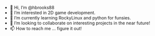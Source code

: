 - 👋 Hi, I’m @hbrooks88
- 👀 I’m interested in 2D game development.
- 🌱 I’m currently learning RockyLinux and python for funsies. 
- 💞️ I’m looking to collaborate on interesting projects in the near future!
- 📫 How to reach me ... figure it out!

<!---
hbrooks88/hbrooks88 is a ✨ special ✨ repository because its `README.md` (this file) appears on your GitHub profile.
You can click the Preview link to take a look at your changes.
--->
